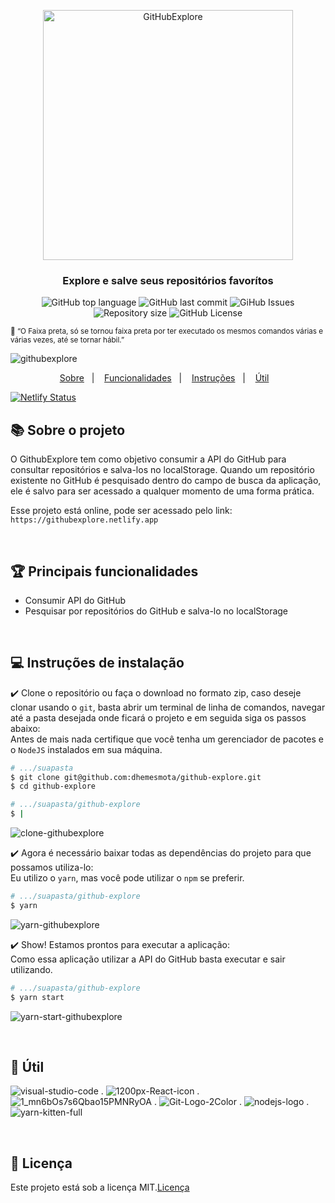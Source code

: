 <p align="center">
  <img alt="GitHubExplore" title="GitHubExplore" src="https://user-images.githubusercontent.com/26680031/80775470-17ae1180-8b36-11ea-940a-929b8a0bf9f8.png" width="400px" />
</p>

<h3 align="center">Explore e salve seus repositórios favorítos</h3>

<p align="center">
  <img alt="GitHub top language" src="https://img.shields.io/github/languages/top/dhemesmota/github-explore">
  <img alt="GitHub last commit" src="https://img.shields.io/github/last-commit/dhemesmota/github-explore">
  <img alt="GiHub Issues" src="https://img.shields.io/github/issues/dhemesmota/github-explore" >
  <img alt="Repository size" src="https://img.shields.io/github/repo-size/dhemesmota/github-explore">
  <img alt="GitHub License" src="https://img.shields.io/github/license/dhemesmota/github-explore">
</p>

<small align="center">:thought_balloon: “O Faixa preta, só se tornou faixa preta por ter executado os mesmos comandos várias e várias vezes, até se tornar hábil.”</small><br/>

![githubexplore](https://user-images.githubusercontent.com/26680031/80826898-605ade80-8bb9-11ea-9174-4e32fe753bb0.PNG)

<p align="center">
  <a href="#books-sobre-o-projeto">Sobre</a>&nbsp;&nbsp;&nbsp;|&nbsp;&nbsp;&nbsp;
  <a href="#trophy-principais-funcionalidades">Funcionalidades</a>&nbsp;&nbsp;&nbsp;|&nbsp;&nbsp;&nbsp;
  <a href="#computer-instruções-de-instalação">Instruções</a>&nbsp;&nbsp;&nbsp;|&nbsp;&nbsp;&nbsp;
  <a href="#hammer-útil">Útil</a>&nbsp;&nbsp;&nbsp;
</p>

[![Netlify Status](https://api.netlify.com/api/v1/badges/f827480c-6849-4083-ae43-7eb2df2ae034/deploy-status)](https://app.netlify.com/sites/githubexplore/deploys)

## :books: Sobre o projeto
O GithubExplore tem como objetivo consumir a API do GitHub para consultar repositórios e salva-los no localStorage. Quando um repositório existente no GitHub é pesquisado dentro do campo de busca da aplicação, ele é salvo para ser acessado a qualquer momento de uma forma prática. 

Esse projeto está online, pode ser acessado pelo link: ```https://githubexplore.netlify.app```

<br/>

## :trophy: Principais funcionalidades
- Consumir API do GitHub
- Pesquisar por repositórios do GitHub e salva-lo no localStorage

<br/>

## :computer: Instruções de instalação
:heavy_check_mark: Clone o repositório ou faça o download no formato zip, caso deseje clonar usando o `git`, basta abrir um terminal de linha de comandos, navegar até a pasta desejada onde ficará o projeto e em seguida siga os passos abaixo:<br/>
Antes de mais nada certifique que você tenha um gerenciador de pacotes e o `NodeJS` instalados em sua máquina.
```Bash
# .../suapasta
$ git clone git@github.com:dhemesmota/github-explore.git
$ cd github-explore

# .../suapasta/github-explore
$ |
```
![clone-githubexplore](https://user-images.githubusercontent.com/26680031/80828575-e37d3400-8bbb-11ea-873f-2dadc3782a51.PNG)

:heavy_check_mark: Agora é necessário baixar todas as dependências do projeto para que possamos utiliza-lo:<br/>
Eu utilizo o `yarn`, mas você pode utilizar o `npm` se preferir.
```Bash
# .../suapasta/github-explore
$ yarn
```
![yarn-githubexplore](https://user-images.githubusercontent.com/26680031/80828866-669e8a00-8bbc-11ea-871f-1efff4e0e88f.PNG)

:heavy_check_mark: Show! Estamos prontos para executar a aplicação:<br/>
Como essa aplicação utilizar a API do GitHub basta executar e sair utilizando.
```Bash
# .../suapasta/github-explore
$ yarn start
```
![yarn-start-githubexplore](https://user-images.githubusercontent.com/26680031/80829073-d44ab600-8bbc-11ea-8ac1-c33bfead2527.PNG)


<br/>

## :hammer: Útil
![visual-studio-code](https://user-images.githubusercontent.com/26680031/80825935-baf33b00-8bb7-11ea-8496-8ea6f8b134b1.png)
.
![1200px-React-icon](https://user-images.githubusercontent.com/26680031/80825872-9a2ae580-8bb7-11ea-9793-c00e357fd25f.png)
.
![1_mn6bOs7s6Qbao15PMNRyOA](https://user-images.githubusercontent.com/26680031/80825904-a9aa2e80-8bb7-11ea-9a5d-634db4c2694f.png)
.
![Git-Logo-2Color](https://user-images.githubusercontent.com/26680031/80825961-c7779380-8bb7-11ea-977f-c5a095caeb69.png)
.
![nodejs-logo](https://user-images.githubusercontent.com/26680031/80825975-d0686500-8bb7-11ea-82d3-afd711af6497.png)
.
![yarn-kitten-full](https://user-images.githubusercontent.com/26680031/80825992-d8c0a000-8bb7-11ea-908e-418f21da3931.png)

<br/>

## :memo: Licença
Este projeto está sob a licença MIT.[Licença](https://github.com/dhemesmota/github-explore/blob/master/LICENSE.md)

